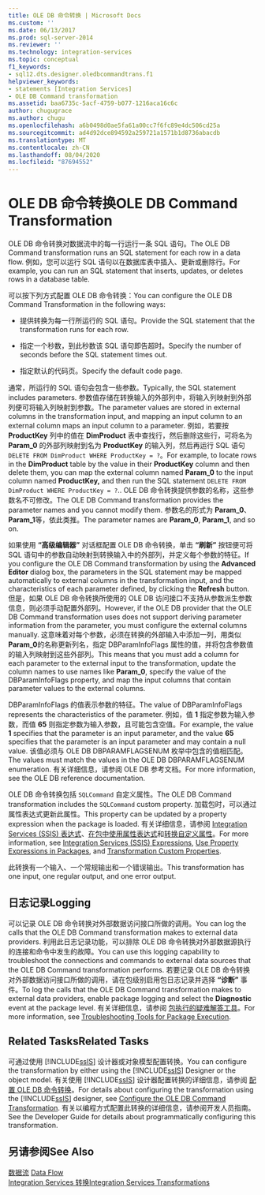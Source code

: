 ```yaml
---
title: OLE DB 命令转换 | Microsoft Docs
ms.custom: ''
ms.date: 06/13/2017
ms.prod: sql-server-2014
ms.reviewer: ''
ms.technology: integration-services
ms.topic: conceptual
f1_keywords:
- sql12.dts.designer.oledbcommandtrans.f1
helpviewer_keywords:
- statements [Integration Services]
- OLE DB Command transformation
ms.assetid: baa6735c-5acf-4759-b077-1216aca16c6c
author: chugugrace
ms.author: chugu
ms.openlocfilehash: a6b0498d0ae5fa61a00cc7f6fc89e4dc506cd25a
ms.sourcegitcommit: ad4d92dce894592a259721a1571b1d8736abacdb
ms.translationtype: MT
ms.contentlocale: zh-CN
ms.lasthandoff: 08/04/2020
ms.locfileid: "87694552"
---
```

# <a name="ole-db-command-transformation"></a><span data-ttu-id="907fb-102">OLE DB 命令转换</span><span class="sxs-lookup"><span data-stu-id="907fb-102">OLE DB Command Transformation</span></span>
  <span data-ttu-id="907fb-103">OLE DB 命令转换对数据流中的每一行运行一条 SQL 语句。</span><span class="sxs-lookup"><span data-stu-id="907fb-103">The OLE DB Command transformation runs an SQL statement for each row in a data flow.</span></span> <span data-ttu-id="907fb-104">例如，您可以运行 SQL 语句以在数据库表中插入、更新或删除行。</span><span class="sxs-lookup"><span data-stu-id="907fb-104">For example, you can run an SQL statement that inserts, updates, or deletes rows in a database table.</span></span>  
  
 <span data-ttu-id="907fb-105">可以按下列方式配置 OLE DB 命令转换：</span><span class="sxs-lookup"><span data-stu-id="907fb-105">You can configure the OLE DB Command Transformation in the following ways:</span></span>  
  
-   <span data-ttu-id="907fb-106">提供转换为每一行所运行的 SQL 语句。</span><span class="sxs-lookup"><span data-stu-id="907fb-106">Provide the SQL statement that the transformation runs for each row.</span></span>  
  
-   <span data-ttu-id="907fb-107">指定一个秒数，到此秒数该 SQL 语句即告超时。</span><span class="sxs-lookup"><span data-stu-id="907fb-107">Specify the number of seconds before the SQL statement times out.</span></span>  
  
-   <span data-ttu-id="907fb-108">指定默认的代码页。</span><span class="sxs-lookup"><span data-stu-id="907fb-108">Specify the default code page.</span></span>  
  
 <span data-ttu-id="907fb-109">通常，所运行的 SQL 语句会包含一些参数。</span><span class="sxs-lookup"><span data-stu-id="907fb-109">Typically, the SQL statement includes parameters.</span></span> <span data-ttu-id="907fb-110">参数值存储在转换输入的外部列中，将输入列映射到外部列便可将输入列映射到参数。</span><span class="sxs-lookup"><span data-stu-id="907fb-110">The parameter values are stored in external columns in the transformation input, and mapping an input column to an external column maps an input column to a parameter.</span></span> <span data-ttu-id="907fb-111">例如，若要按 **ProductKey** 列中的值在 **DimProduct** 表中查找行，然后删除这些行，可将名为 **Param_0** 的外部列映射到名为 **ProductKey** 的输入列，然后再运行 SQL 语句 `DELETE FROM DimProduct WHERE ProductKey = ?`。</span><span class="sxs-lookup"><span data-stu-id="907fb-111">For example, to locate rows in the **DimProduct** table by the value in their **ProductKey** column and then delete them, you can map the external column named **Param_0** to the input column named **ProductKey,** and then run the SQL statement `DELETE FROM DimProduct WHERE ProductKey = ?`..</span></span> <span data-ttu-id="907fb-112">OLE DB 命令转换提供参数的名称，这些参数名不可修改。</span><span class="sxs-lookup"><span data-stu-id="907fb-112">The OLE DB Command transformation provides the parameter names and you cannot modify them.</span></span> <span data-ttu-id="907fb-113">参数名的形式为 **Param_0**、 **Param_1**等，依此类推。</span><span class="sxs-lookup"><span data-stu-id="907fb-113">The parameter names are **Param_0**, **Param_1**, and so on.</span></span>  
  
 <span data-ttu-id="907fb-114">如果使用 **“高级编辑器”** 对话框配置 OLE DB 命令转换，单击 **“刷新”** 按钮便可将 SQL 语句中的参数自动映射到转换输入中的外部列，并定义每个参数的特征。</span><span class="sxs-lookup"><span data-stu-id="907fb-114">If you configure the OLE DB Command transformation by using the **Advanced Editor** dialog box, the parameters in the SQL statement may be mapped automatically to external columns in the transformation input, and the characteristics of each parameter defined, by clicking the **Refresh** button.</span></span> <span data-ttu-id="907fb-115">但是，如果 OLE DB 命令转换所使用的 OLE DB 访问接口不支持从参数派生参数信息，则必须手动配置外部列。</span><span class="sxs-lookup"><span data-stu-id="907fb-115">However, if the OLE DB provider that the OLE DB Command transformation uses does not support deriving parameter information from the parameter, you must configure the external columns manually.</span></span> <span data-ttu-id="907fb-116">这意味着对每个参数，必须在转换的外部输入中添加一列，用类似 **Param_0**的名称更新列名，指定 DBParamInfoFlags 属性的值，并将包含参数值的输入列映射到这些外部列。</span><span class="sxs-lookup"><span data-stu-id="907fb-116">This means that you must add a column for each parameter to the external input to the transformation, update the column names to use names like **Param_0**, specify the value of the DBParamInfoFlags property, and map the input columns that contain parameter values to the external columns.</span></span>  
  
 <span data-ttu-id="907fb-117">DBParamInfoFlags 的值表示参数的特征。</span><span class="sxs-lookup"><span data-stu-id="907fb-117">The value of DBParamInfoFlags represents the characteristics of the parameter.</span></span> <span data-ttu-id="907fb-118">例如，值 **1** 指定参数为输入参数，而值 **65** 则指定参数为输入参数，且可能包含空值。</span><span class="sxs-lookup"><span data-stu-id="907fb-118">For example, the value **1** specifies that the parameter is an input parameter, and the value **65** specifies that the parameter is an input parameter and may contain a null value.</span></span> <span data-ttu-id="907fb-119">该值必须与 OLE DB DBPARAMFLAGSENUM 枚举中包含的值相匹配。</span><span class="sxs-lookup"><span data-stu-id="907fb-119">The values must match the values in the OLE DB DBPARAMFLAGSENUM enumeration.</span></span> <span data-ttu-id="907fb-120">有关详细信息，请参阅 OLE DB 参考文档。</span><span class="sxs-lookup"><span data-stu-id="907fb-120">For more information, see the OLE DB reference documentation.</span></span>  
  
 <span data-ttu-id="907fb-121">OLE DB 命令转换包括 `SQLCommand` 自定义属性。</span><span class="sxs-lookup"><span data-stu-id="907fb-121">The OLE DB Command transformation includes the `SQLCommand` custom property.</span></span> <span data-ttu-id="907fb-122">加载包时，可以通过属性表达式更新此属性。</span><span class="sxs-lookup"><span data-stu-id="907fb-122">This property can be updated by a property expression when the package is loaded.</span></span> <span data-ttu-id="907fb-123">有关详细信息，请参阅 [Integration Services (SSIS) 表达式](../../expressions/integration-services-ssis-expressions.md)、[在包中使用属性表达式](../../expressions/use-property-expressions-in-packages.md)和[转换自定义属性](transformation-custom-properties.md)。</span><span class="sxs-lookup"><span data-stu-id="907fb-123">For more information, see [Integration Services &#40;SSIS&#41; Expressions](../../expressions/integration-services-ssis-expressions.md), [Use Property Expressions in Packages](../../expressions/use-property-expressions-in-packages.md), and [Transformation Custom Properties](transformation-custom-properties.md).</span></span>  
  
 <span data-ttu-id="907fb-124">此转换有一个输入、一个常规输出和一个错误输出。</span><span class="sxs-lookup"><span data-stu-id="907fb-124">This transformation has one input, one regular output, and one error output.</span></span>  
  
## <a name="logging"></a><span data-ttu-id="907fb-125">日志记录</span><span class="sxs-lookup"><span data-stu-id="907fb-125">Logging</span></span>  
 <span data-ttu-id="907fb-126">可以记录 OLE DB 命令转换对外部数据访问接口所做的调用。</span><span class="sxs-lookup"><span data-stu-id="907fb-126">You can log the calls that the OLE DB Command transformation makes to external data providers.</span></span> <span data-ttu-id="907fb-127">利用此日志记录功能，可以排除 OLE DB 命令转换对外部数据源执行的连接和命令中发生的故障。</span><span class="sxs-lookup"><span data-stu-id="907fb-127">You can use this logging capability to troubleshoot the connections and commands to external data sources that the OLE DB Command transformation performs.</span></span> <span data-ttu-id="907fb-128">若要记录 OLE DB 命令转换对外部数据访问接口所做的调用，请在包级别启用包日志记录并选择 **“诊断”** 事件。</span><span class="sxs-lookup"><span data-stu-id="907fb-128">To log the calls that the OLE DB Command transformation makes to external data providers, enable package logging and select the **Diagnostic** event at the package level.</span></span> <span data-ttu-id="907fb-129">有关详细信息，请参阅 [包执行的疑难解答工具](../../troubleshooting/troubleshooting-tools-for-package-execution.md)。</span><span class="sxs-lookup"><span data-stu-id="907fb-129">For more information, see [Troubleshooting Tools for Package Execution](../../troubleshooting/troubleshooting-tools-for-package-execution.md).</span></span>  
  
## <a name="related-tasks"></a><span data-ttu-id="907fb-130">Related Tasks</span><span class="sxs-lookup"><span data-stu-id="907fb-130">Related Tasks</span></span>  
 <span data-ttu-id="907fb-131">可通过使用 [!INCLUDE[ssIS](../../../includes/ssis-md.md)] 设计器或对象模型配置转换。</span><span class="sxs-lookup"><span data-stu-id="907fb-131">You can configure the transformation by either using the [!INCLUDE[ssIS](../../../includes/ssis-md.md)] Designer or the object model.</span></span> <span data-ttu-id="907fb-132">有关使用 [!INCLUDE[ssIS](../../../includes/ssis-md.md)] 设计器配置转换的详细信息，请参阅  [配置 OLE DB 命令转换](../../configure-the-ole-db-command-transformation.md)。</span><span class="sxs-lookup"><span data-stu-id="907fb-132">For details about configuring the transformation using the [!INCLUDE[ssIS](../../../includes/ssis-md.md)] designer, see  [Configure the OLE DB Command Transformation](../../configure-the-ole-db-command-transformation.md).</span></span> <span data-ttu-id="907fb-133">有关以编程方式配置此转换的详细信息，请参阅开发人员指南。</span><span class="sxs-lookup"><span data-stu-id="907fb-133">See the Developer Guide for details about programmatically configuring this transformation.</span></span>  
  
## <a name="see-also"></a><span data-ttu-id="907fb-134">另请参阅</span><span class="sxs-lookup"><span data-stu-id="907fb-134">See Also</span></span>  
 <span data-ttu-id="907fb-135">[数据流](../data-flow.md) </span><span class="sxs-lookup"><span data-stu-id="907fb-135">[Data Flow](../data-flow.md) </span></span>  
 [<span data-ttu-id="907fb-136">Integration Services 转换</span><span class="sxs-lookup"><span data-stu-id="907fb-136">Integration Services Transformations</span></span>](integration-services-transformations.md)  
  
  
